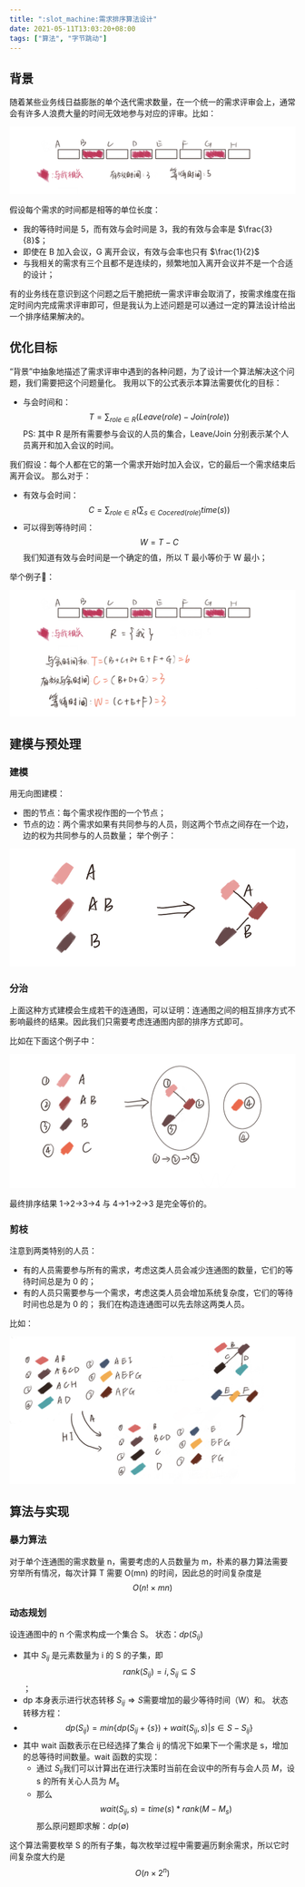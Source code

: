 ```yaml
---
title: ":slot_machine:需求排序算法设计"
date: 2021-05-11T13:03:20+08:00
tags: ["算法", "字节跳动"]
---
```


## 背景

随着某些业务线日益膨胀的单个迭代需求数量，在一个统一的需求评审会上，通常会有许多人浪费大量的时间无效地参与对应的评审。比如：

![background_wait_example](./background_wait_example.png)

假设每个需求的时间都是相等的单位长度：
- 我的等待时间是 5，而有效与会时间是 3，我的有效与会率是 $\frac{3}{8}$；
- 即使在 B 加入会议，G 离开会议，有效与会率也只有 $\frac{1}{2}$
- 与我相关的需求有三个且都不是连续的，频繁地加入离开会议并不是一个合适的设计；

有的业务线在意识到这个问题之后干脆把统一需求评审会取消了，按需求维度在指定时间内完成需求评审即可，但是我认为上述问题是可以通过一定的算法设计给出一个排序结果解决的。

## 优化目标

“背景”中抽象地描述了需求评审中遇到的各种问题，为了设计一个算法解决这个问题，我们需要把这个问题量化。
我用以下的公式表示本算法需要优化的目标：
- 与会时间和：$$T= \sum_{role \in R} (Leave(role) - Join(role))$$
PS: 其中 R 是所有需要参与会议的人员的集合，Leave/Join 分别表示某个人员离开和加入会议的时间。

我们假设：每个人都在它的第一个需求开始时加入会议，它的最后一个需求结束后离开会议。
那么对于：
- 有效与会时间：$$C = \sum_{role \in R} (\sum_{s \in Cocered(role)} time(s))$$
- 可以得到等待时间：$$W = T - C$$
我们知道有效与会时间是一个确定的值，所以 T 最小等价于 W 最小；

举个例子🌰：

![optimize_goal_example](./optimize_goal_example.png)

## 建模与预处理

### 建模

用无向图建模：
- 图的节点：每个需求视作图的一个节点；
- 节点的边：两个需求如果有共同参与的人员，则这两个节点之间存在一个边，边的权为共同参与的人员数量；
举个例子：

![modeling_example](./modeling_example.png)

### 分治

上面这种方式建模会生成若干的连通图，可以证明：连通图之间的相互排序方式不影响最终的结果。因此我们只需要考虑连通图内部的排序方式即可。

比如在下面这个例子中：

![divide_conquer_example](./divide_conquer_example.png)

最终排序结果 1->2->3->4 与 4->1->2->3 是完全等价的。

### 剪枝

注意到两类特别的人员：
- 有的人员需要参与所有的需求，考虑这类人员会减少连通图的数量，它们的等待时间总是为 0 的；
- 有的人员只需要参与一个需求，考虑这类人员会增加系统复杂度，它们的等待时间也总是为 0 的；
我们在构造连通图可以先去除这两类人员。

比如：

![pruning_example](./pruning_example.png)

## 算法与实现

### 暴力算法

对于单个连通图的需求数量 n，需要考虑的人员数量为 m，朴素的暴力算法需要穷举所有情况，每次计算 T 需要 O(mn) 的时间，因此总的时间复杂度是 $$O(n! \times mn)$$

### 动态规划

设连通图中的 n 个需求构成一个集合 S。
状态：$dp(S_{ij})$
- 其中 $S_{ij}$ 是元素数量为 i 的 S 的子集，即 $$rank(S_{ij}) = i, S_{ij} \subseteq S$$；
- dp 本身表示进行状态转移 $S_{ij} \Rightarrow S$需要增加的最少等待时间（W）和。
状态转移方程：
- $$dp(S_{ij}) = min\{dp(S_{ij} + \{s\}) + wait(S_{ij}, s) | s \in S - S_{ij}\}$$
- 其中 wait 函数表示在已经选择了集合 ij 的情况下如果下一个需求是 s，增加的总等待时间数量。wait 函数的实现：
  - 通过 $S_{ij}$我们可以计算出在进行决策时当前在会议中的所有与会人员 $M$，设 s 的所有关心人员为 $M_s$
  - 那么 $$wait(S_{ij}, s) = time(s) * rank(M - M_s)$$
那么原问题即求解：$dp(\emptyset)$

这个算法需要枚举 S 的所有子集，每次枚举过程中需要遍历剩余需求，所以它时间复杂度大约是 $$O(n \times 2^n)$$